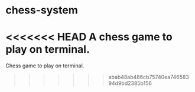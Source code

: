 # chess-system
<<<<<<< HEAD
A chess game to play on terminal.
=======
Chess game to play on terminal.
>>>>>>> abab48ab486cb75740ea74658394d9bd2385b156

